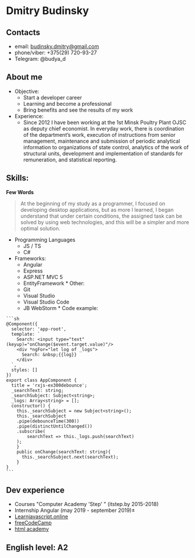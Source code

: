 # Dmitry Budinsky

## Contacts
 * email: budinsky.dmitry@gmail.com
 * phone/viber: +375(29) 720-93-27
 * Telegram: @budya_d

## About me
 * Objective:
    * Start a developer career 
    * Learning and become a professional
    * Bring benefits and see the results of my work
 * Experience:
    * Since 2012 I have been working at the 1st Minsk Poultry Plant OJSC as deputy chief economist. In everyday work, there is coordination of the department’s work, execution of instructions from senior management, maintenance and submission of periodic analytical information to organizations of state control, analytics of the work of structural units, development and implementation of standards for remuneration, and statistical reporting.   

## Skills:

**Few Words**
>At the beginning of my study as a programmer, I focused on developing desktop applications, but as more I learned, I began understand that under certain conditions, the assigned task can be solved by using web technologies, and this will be a simpler and more optimal solution.
   * Programming Languages
     * JS / TS 
     * С#
   * Frameworks:
     * Angular
     * Express
     * ASP.NET MVC 5
     * EntityFramework
    * Other:
      * Git
      * Visual Studio
      * Visual Studio Code
      * JB WebStorm 
    * Code example:
    
    ```sh
    @Component({
      selector: 'app-root',
      template: `
        Search: <input type="text" (keyup)="onChange($event.target.value)"/>
        <div *ngFor="let log of _logs">
          Search: &nbsp;{{log}} 
        </div>    
      `,
      styles: []
    })
    export class AppComponent {
      title = 'rxjs-ex300debounce';
      _searchText: string;
      _searchSubject: Subject<string>;
      _logs: Array<string> = [];
      constructor() {
        this._searchSubject = new Subject<string>();
        this._searchSubject
        .pipe(debounceTime(300))
        .pipe(distinctUntilChanged())
        .subscribe(
            searchText => this._logs.push(searchText)
        );
        }
        public onChange(searchText: string){
          this._searchSubject.next(searchText);
        }
    }
    ```
## Dev experience
  * Courses "Computer Academy 'Step' " (itstep.by 2015-2018)
  * Internship Angular (may 2019 - september 2019)&#177;
  * [Learnjavascript.online](https://learnjavascript.online/)
  * [freeCodeCamp](https://www.freecodecamp.org/)
  * [html academy](https://www.freecodecamp.org/)

## English level: A2
